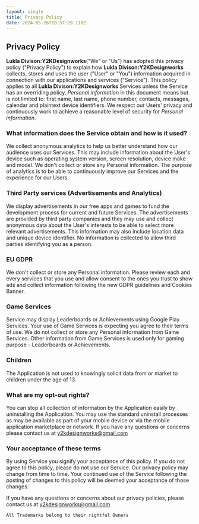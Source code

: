 ```yaml
---
layout: single
title: Privacy Policy
date: 2024-05-26T10:57:29.110Z
---
```



## Privacy Policy

**Lukla Divison:Y2KDesignworks**("We" or "Us") has adopted this privacy policy ("Privacy Policy") to explain how **Lukla Divison:Y2KDesignworks** collects, stores and uses the user ("User" or "You") information acquired in connection with our applications and services ("Service"). This policy applies to all **Lukla Divison:Y2KDesignworks** Services unless the Service has an overriding policy. *Personal information* in this document means but is not limited to: first name, last name, phone number, contacts, messages, calendar and plaintext device identifiers. We respect our Users' privacy and continuously work to achieve a reasonable level of security for *Personal information*.

### What information does the Service obtain and how is it used?

We collect anonymous analytics to help us better understand how our audience uses our Services. This may include information about the User's device such as operating system version, screen resolution, device make and model. We don't collect or store any Personal information. The purpose of analytics is to be able to continuously improve our Services and the experience for our Users.

### Third Party services (Advertisements and Analytics)

We display advertisements in our free apps and games to fund the development process for current and future Services. The advertisements are provided by third party companies and they may use and collect anonymous data about the User's interests to be able to select more relevant advertisements. This information may also include location data and unique device identifier. No information is collected to allow third parties identifying you as a person.

### EU GDPR

We don't collect or store any Personal information.  Please review each and every services that you use and allow consent to the ones you trust to show ads and collect information following the new GDPR guidelines and Cookies Banner. 

### Game Services

Service may display Leaderboards or Achievements using Google Play Services. Your use of Game Services is expecting you agree to their terms of use. We do not collect or store any Personal information from Game Services. Other information from Game Services is used only for gaming purpose - Leaderboards or Achievements.

### Children

The Application is not used to knowingly solicit data from or market to children under the age of 13.
### What are my opt-out rights?

You can stop all collection of information by the Application easily by uninstalling the Application. You may use the standard uninstall processes as may be available as part of your mobile device or via the mobile application marketplace or network. If you have any questions or concerns  please contact us at y2kdesignworks@gmail.com
### Your acceptance of these terms

By using Service you signify your acceptance of this policy. If you do not agree to this policy, please do not use our Service. Our privacy policy may change from time to time. Your continued use of the Service following the posting of changes to this policy will be deemed your acceptance of those changes.

If you have any questions or concerns about our privacy policies, please contact us at y2kdesignworks@gmail.com

    All Trademarks belong to their rightful Owners
